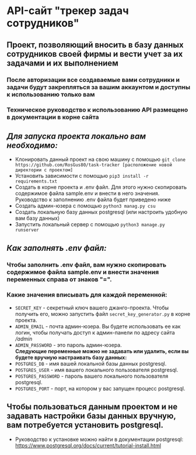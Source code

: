 # API-сайт "трекер задач сотрудников"
## Проект, позволяющий вносить в базу данных сотрудников своей фирмы и вести учет за их задачами и их выполнением
### После авторизации все создаваемые вами сотрудники и задачи будут закрепляться за вашим аккаунтом и доступны к использованию только вам
### Техническое руководство к использованию API размещено в документации в корне сайта

## *Для запуска проекта локально вам необходимо:*
* Клонировать данный проект на свою машину с помощью `git clone https://github.com/RosGus80/task-tracker [расположение новой директории с проектом]`
* Установить зависимости с помощью `pip3 install -r requirements.txt`
* Создать в корне проекта и .env файл. Для этого нужно скопировать содержимое файла sample.env и внести в него значения. Руководство к заполнению .env файла будет приведено ниже
* Создать админ-юзера с помощью `python3 manag.py csu`
* Создать локальную базу данных postgresql (или настроить удобную вам базу данных)
* Запустить локальный сервер с помощью `python3 manage.py runserver`

## *Как заполнять .env файл:*
### Чтобы заполнить .env файл, вам нужно скопировать содержимое файла sample.env и внести значения переменных справа от знаков "=".
### Какие значения вписывать для каждой переменной:
* `SECRET_KEY` - секретный ключ вашего джанго-проекта. Чтобы получить его, можно запустить файл `secret_key_generator.py` в корне проекта.
* `ADMIN_EMAIL` - почта админ-юзера. Вы будете использовать ее как логин, чтобы получать доступ к админ-панели по адресу сайта */admin*
* `ADMIN_PASSWORD` - это пароль админ-юзера. \
**Следующие переменные можно не задавать или удалить, если вы будете вручную настраивать базу данных:**
* `POSTGRES_DB` - имя вашей локальной базы данных postgresql.
* `POSTGRES_USER` - имя вашего локального пользователя postgresql.
* `POSTGRES_PASSWORD` - пароль вашего локального пользователя postgresql.
* `POSTGRES_PORT` - порт, на котором у вас запущен процесс postgresql.


## Чтобы пользоваться данным проектом и не задавать настройки базы данных вручную, вам потребуется установить postgresql. 
* Руководство к установке можно найти в документации postgresql: https://www.postgresql.org/docs/current/tutorial-install.html